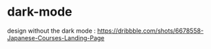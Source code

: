 # dark-mode

design without the dark mode : https://dribbble.com/shots/6678558-Japanese-Courses-Landing-Page
